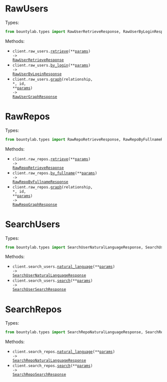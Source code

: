 # RawUsers

Types:

```python
from bountylab.types import RawUserRetrieveResponse, RawUserByLoginResponse, RawUserGraphResponse
```

Methods:

- <code title="post /api/raw/users">client.raw_users.<a href="./src/bountylab/resources/raw_users.py">retrieve</a>(\*\*<a href="src/bountylab/types/raw_user_retrieve_params.py">params</a>) -> <a href="./src/bountylab/types/raw_user_retrieve_response.py">RawUserRetrieveResponse</a></code>
- <code title="post /api/raw/users/by-login">client.raw_users.<a href="./src/bountylab/resources/raw_users.py">by_login</a>(\*\*<a href="src/bountylab/types/raw_user_by_login_params.py">params</a>) -> <a href="./src/bountylab/types/raw_user_by_login_response.py">RawUserByLoginResponse</a></code>
- <code title="get /api/raw/users/{id}/graph/{relationship}">client.raw_users.<a href="./src/bountylab/resources/raw_users.py">graph</a>(relationship, \*, id, \*\*<a href="src/bountylab/types/raw_user_graph_params.py">params</a>) -> <a href="./src/bountylab/types/raw_user_graph_response.py">RawUserGraphResponse</a></code>

# RawRepos

Types:

```python
from bountylab.types import RawRepoRetrieveResponse, RawRepoByFullnameResponse, RawRepoGraphResponse
```

Methods:

- <code title="post /api/raw/repos">client.raw_repos.<a href="./src/bountylab/resources/raw_repos.py">retrieve</a>(\*\*<a href="src/bountylab/types/raw_repo_retrieve_params.py">params</a>) -> <a href="./src/bountylab/types/raw_repo_retrieve_response.py">RawRepoRetrieveResponse</a></code>
- <code title="post /api/raw/repos/by-fullname">client.raw_repos.<a href="./src/bountylab/resources/raw_repos.py">by_fullname</a>(\*\*<a href="src/bountylab/types/raw_repo_by_fullname_params.py">params</a>) -> <a href="./src/bountylab/types/raw_repo_by_fullname_response.py">RawRepoByFullnameResponse</a></code>
- <code title="get /api/raw/repos/{id}/graph/{relationship}">client.raw_repos.<a href="./src/bountylab/resources/raw_repos.py">graph</a>(relationship, \*, id, \*\*<a href="src/bountylab/types/raw_repo_graph_params.py">params</a>) -> <a href="./src/bountylab/types/raw_repo_graph_response.py">RawRepoGraphResponse</a></code>

# SearchUsers

Types:

```python
from bountylab.types import SearchUserNaturalLanguageResponse, SearchUserSearchResponse
```

Methods:

- <code title="post /api/search/users/natural-language">client.search_users.<a href="./src/bountylab/resources/search_users.py">natural_language</a>(\*\*<a href="src/bountylab/types/search_user_natural_language_params.py">params</a>) -> <a href="./src/bountylab/types/search_user_natural_language_response.py">SearchUserNaturalLanguageResponse</a></code>
- <code title="post /api/search/users">client.search_users.<a href="./src/bountylab/resources/search_users.py">search</a>(\*\*<a href="src/bountylab/types/search_user_search_params.py">params</a>) -> <a href="./src/bountylab/types/search_user_search_response.py">SearchUserSearchResponse</a></code>

# SearchRepos

Types:

```python
from bountylab.types import SearchRepoNaturalLanguageResponse, SearchRepoSearchResponse
```

Methods:

- <code title="post /api/search/repos/natural-language">client.search_repos.<a href="./src/bountylab/resources/search_repos.py">natural_language</a>(\*\*<a href="src/bountylab/types/search_repo_natural_language_params.py">params</a>) -> <a href="./src/bountylab/types/search_repo_natural_language_response.py">SearchRepoNaturalLanguageResponse</a></code>
- <code title="post /api/search/repos">client.search_repos.<a href="./src/bountylab/resources/search_repos.py">search</a>(\*\*<a href="src/bountylab/types/search_repo_search_params.py">params</a>) -> <a href="./src/bountylab/types/search_repo_search_response.py">SearchRepoSearchResponse</a></code>
